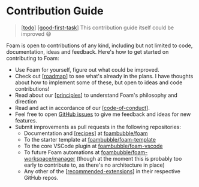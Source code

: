 # Contribution Guide

> [[todo]] [[good-first-task]] This contribution guide itself could be improved 😅

Foam is open to contributions of any kind, including but not limited to code, documentation, ideas and feedback. Here's how to get started on contributing to Foam:

- Use Foam for yourself, figure out what could be improved.
- Check out [[roadmap]] to see what's already in the plans. I have thoughts about how to implement some of these, but open to ideas and code contributions!
- Read about our [[principles]] to understand Foam's philosophy and direction
- Read and act in accordance of our [[code-of-conduct]].
- Feel free to open [GitHub issues](https://github.com/foambubble/foam/issues) to give me feedback and ideas for new features.
- Submit improvements as pull requests in the following repositories:
  - Documentation and [[recipes]] at [foambubble/foam](https://github.com/foambubble/foam)
  - To the starter template at [foambubble/foam-template](https://github.com/foambubble/foam)
  - To the core VSCode plugin at [foambubble/foam-vscode](https://github.com/foambubble/foam)
  - To future Foam automations at [foambubble/foam-workspace/manager](https://github.com/foambubble/foam) (though at the moment this is probably too early to contribute to, as there's no architecture in place)
  - Any other of the [[recommended-extensions]] in their respective GitHub repos.

[//begin]: # "Autogenerated link references for markdown compatibility"
[todo]: todo "Todo"
[good-first-task]: good-first-task "Good First Task"
[roadmap]: roadmap "Roadmap"
[principles]: principles "Principles"
[contribution-guide]: contribution-guide "Contribution Guide"
[recipes]: recipes "Recipes"
[recommended-extensions]: recommended-extensions "Recommended Extensions"
[code-of-conduct]: code-of-conduct "Code of Conduct"
[//end]: # "Autogenerated link references"
